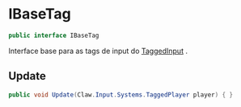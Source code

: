 # IBaseTag
```csharp
public interface IBaseTag
```
Interface base para as tags de input do [TaggedInput](/api/Claw/Input/Systems/TaggedInput.md#TaggedInput) .<br />
## Update
```csharp
public void Update(Claw.Input.Systems.TaggedPlayer player) { }
```
